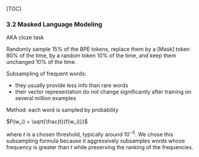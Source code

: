 [TOC]


### 3.2 Masked Language Modeling

AKA cloze task

Randomly sample 15% of the BPE tokens, replace them by a [Mask] token 80% of the time, by a random token 10% of the time, and keep them unchanged 10% of the time.

Subsampling of frequent words:

- they usually provide less info than rare words
- their vector representation do not change significantly after training on several million examples

Method: each word is sampled by probability

$P(w_i) = \sqrt{\frac{t}{f(w_i)}}$

where $t$ is a chosen threshold, typically around $10^{−5}$. We chose this subsampling formula because it aggressively subsamples words whose frequency
is greater than $t$ while preserving the ranking of the frequencies.

